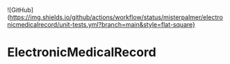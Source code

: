 ![GitHub](https://img.shields.io/github/actions/workflow/status/misterpalmer/electronicmedicalrecord/unit-tests.yml?branch=main&style=flat-square}


# ElectronicMedicalRecord